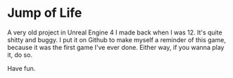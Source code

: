 # Jump of Life
A very old project in Unreal Engine 4 I made back when I was 12.
It's quite shitty and buggy. I put it on Github to make myself a reminder of this game, because it was the first game I've ever done. Either way, if you wanna play it, do so. 

Have fun.
